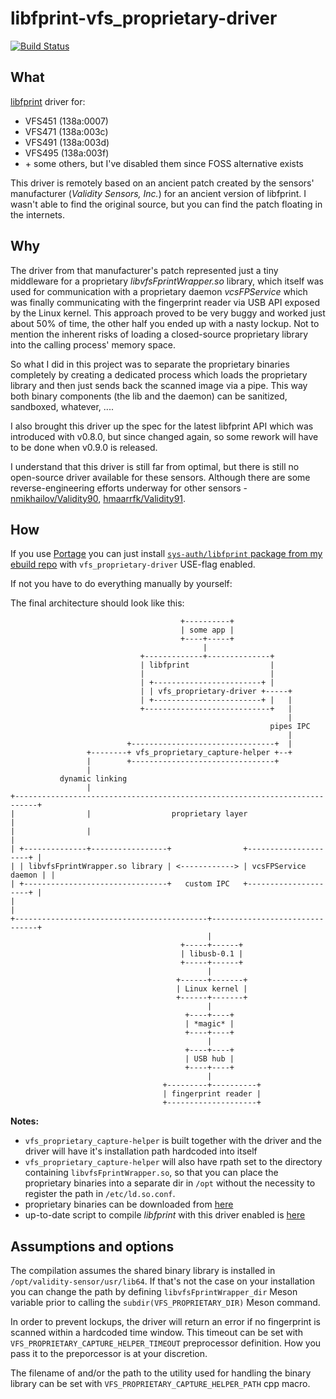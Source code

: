 # libfprint-vfs_proprietary-driver

[![Build Status](https://travis-ci.com/rindeal/libfprint-vfs_proprietary-driver.svg?branch=master)](https://travis-ci.com/rindeal/libfprint-vfs_proprietary-driver)


## What

[libfprint](https://www.freedesktop.org/wiki/Software/fprint/libfprint/) driver for:

  - VFS451 (138a:0007)
  - VFS471 (138a:003c)
  - VFS491 (138a:003d)
  - VFS495 (138a:003f)
  - \+ some others, but I've disabled them since FOSS alternative exists

This driver is remotely based on an ancient patch created by the sensors' manufacturer (_Validity Sensors, Inc._) for an ancient version of libfprint. I wasn't able to find the original source, but you can find the patch floating in the internets.


## Why

The driver from that manufacturer's patch represented just a tiny middleware for a proprietary _libvfsFprintWrapper.so_ library,
which itself was used for communication with a proprietary daemon _vcsFPService_ which was finally communicating with the fingerprint reader via USB API exposed by the Linux kernel.
This approach proved to be very buggy and worked just about 50% of time, the other half you ended up with a nasty lockup.
Not to mention the inherent risks of loading a closed-source proprietary library into the calling process' memory space.

So what I did in this project was to separate the proprietary binaries completely by creating a dedicated process
which loads the proprietary library and then just sends back the scanned image via a pipe.
This way both binary components (the lib and the daemon) can be sanitized, sandboxed, whatever, ....

I also brought this driver up the spec for the latest libfprint API which was introduced with v0.8.0, but since changed again, so some rework will have to be done when v0.9.0 is released.

I understand that this driver is still far from optimal, but there is still no open-source driver available for these sensors.
Although there are some reverse-engineering efforts underway for other sensors - [nmikhailov/Validity90](https://github.com/nmikhailov/Validity90), [hmaarrfk/Validity91](https://github.com/hmaarrfk/Validity91).


## How

If you use [Portage](https://wiki.gentoo.org/wiki/Portage) you can just install [`sys-auth/libfprint` package from my ebuild repo](https://github.com/rindeal/rindeal-ebuild-repo/tree/master/sys-auth/libfprint)
with `vfs_proprietary-driver` USE-flag enabled.

If not you have to do everything manually by yourself:

The final architecture should look like this:

```plain
                                      +----------+
                                      | some app |
                                      +----+-----+
                                           |
                             +-------------+--------------+
                             | libfprint                  |
                             |                            |
                             | +------------------------+ |
                             | | vfs_proprietary-driver +-----+
                             | +------------------------+ |   |
                             +----------------------------+   |
                                                              |
                                                          pipes IPC
                                                              |
                          +--------------------------------+  |
                 +--------+ vfs_proprietary_capture-helper +--+
                 |        +--------------------------------+
                 |
           dynamic linking
                 |
+---------------------------------------------------------------------------+
|                |                  proprietary layer                       |
|                |                                                          |
| +--------------+-----------------+                +---------------------+ |
| | libvfsFprintWrapper.so library | <------------> | vcsFPService daemon | |
| +--------------------------------+   custom IPC   +---------------------+ |
|                                                                           |
+-------------------------------------------+-------------------------------+
                                            |
                                      +-----+------+
                                      | libusb-0.1 |
                                      +-----+------+
                                            |
                                     +------+-------+
                                     | Linux kernel |
                                     +------+-------+
                                            |
                                       +----+----+
                                       | *magic* |
                                       +----+----+
                                            |
                                       +----+----+
                                       | USB hub |
                                       +----+----+
                                            |
                                  +---------+----------+
                                  | fingerprint reader |
                                  +--------------------+
```

**Notes:**

 - `vfs_proprietary_capture-helper` is built together with the driver and the driver will have it's installation path hardcoded into itself
 - `vfs_proprietary_capture-helper` will also have rpath set to the directory containing `libvfsFprintWrapper.so`, so that you can place the proprietary binaries into a separate dir in `/opt` without the necessity to register the path in `/etc/ld.so.conf`.
 - proprietary binaries can be downloaded from [here](https://ftp.hp.com/pub/softpaq/sp84501-85000/sp84530.tar)
 - up-to-date script to compile _libfprint_ with this driver enabled is [here](https://github.com/rindeal/libfprint-vfs_proprietary-driver/blob/master/.ci/script)
 

## Assumptions and options

The compilation assumes the shared binary library is installed in `/opt/validity-sensor/usr/lib64`.
If that's not the case on your installation you can change the path by defining `libvfsFprintWrapper_dir` Meson variable prior to calling the `subdir(VFS_PROPRIETARY_DIR)` Meson command.

In order to prevent lockups, the driver will return an error if no fingerprint is scanned within a hardcoded time window.
This timeout can be set with `VFS_PROPRIETARY_CAPTURE_HELPER_TIMEOUT` preprocessor definition. How you pass it to the preporcessor is at your discretion.

The filename of and/or the path to the utility used for handling the binary library can be set with `VFS_PROPRIETARY_CAPTURE_HELPER_PATH` cpp macro.
